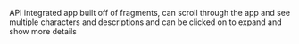 API integrated app built off of fragments, can scroll through the app and see multiple characters and descriptions and can be clicked on to expand and show more details
